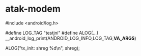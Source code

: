 # atak-modem

#include <android/log.h>

#define  LOG_TAG    "testjni"
#define  ALOG(...)  __android_log_print(ANDROID_LOG_INFO,LOG_TAG,__VA_ARGS__)

ALOG("tx_init: shreg %d\n", shreg);